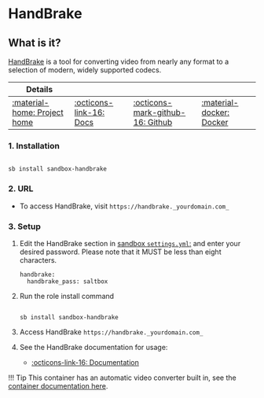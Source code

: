 # HandBrake

## What is it?

[HandBrake](https://handbrake.fr/) is a tool for converting video from nearly any format to a selection of modern, widely supported codecs.

| Details     |             |             |             |
|-------------|-------------|-------------|-------------|
| [:material-home: Project home ](https://handbrake.fr/) | [:octicons-link-16: Docs](https://handbrake.fr/docs) | [:octicons-mark-github-16: Github](https://github.com/HandBrake/HandBrake) | [:material-docker: Docker ](https://hub.docker.com/r/jlesage/handbrake)|

### 1. Installation

``` shell

sb install sandbox-handbrake

```

### 2. URL

- To access HandBrake, visit `https://handbrake._yourdomain.com_`

### 3. Setup

1. Edit the HandBrake section in [sandbox `settings.yml`:](/sandbox/settings.md) and enter your desired password. Please note that it MUST be less than eight characters.

    ``` { .yaml }
    handbrake:
      handbrake_pass: saltbox
    ```

2. Run the role install command

    ``` { .shell }

    sb install sandbox-handbrake

    ```

3. Access HandBrake `https://handbrake._yourdomain.com_`

4. See the HandBrake documentation for usage:
      - [:octicons-link-16: Documentation](https://handbrake.fr/docs)

!!! Tip
      This container has an automatic video converter built in, see the [container documentation here](https://github.com/jlesage/docker-handbrake#automatic-video-conversion).
